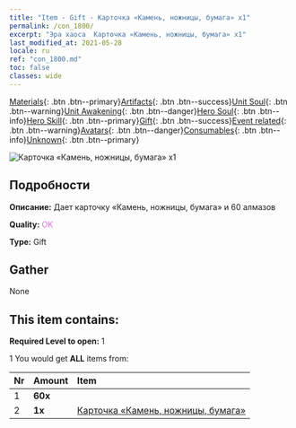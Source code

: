```yaml
---
title: "Item - Gift - Карточка «Камень, ножницы, бумага» х1"
permalink: /con_1800/
excerpt: "Эра хаоса  Карточка «Камень, ножницы, бумага» х1"
last_modified_at: 2021-05-28
locale: ru
ref: "con_1800.md"
toc: false
classes: wide
---
```

 [Materials](/ItemsRU/){: .btn .btn--primary}[Artifacts](/ItemsRU/Artifacts/){: .btn .btn--success}[Unit Soul](/ItemsRU/UnitSoul/){: .btn .btn--warning}[Unit Awakening](/ItemsRU/UnitAwakening/){: .btn .btn--danger}[Hero Soul](/ItemsRU/HeroSoul/){: .btn .btn--info}[Hero Skill](/ItemsRU/HeroSkill/){: .btn .btn--primary}[Gift](/ItemsRU/Gift/){: .btn .btn--success}[Event related](/ItemsRU/Events/){: .btn .btn--warning}[Avatars](/ItemsRU/Avatars/){: .btn .btn--danger}[Consumables](/ItemsRU/Consumables/){: .btn .btn--info}[Unknown](/ItemsRU/Unknown/){: .btn .btn--primary}

 ![Карточка «Камень, ножницы, бумага» х1](/images/t/i_907422.png)

## Подробности
 **Описание:** Дает карточку «Камень, ножницы, бумага» и 60 алмазов

 **Quality:** <span style="color: #DA70D6">OK</span>

 **Type:** Gift

## Gather

  None

## This item contains:

 **Required Level to open:** 1

 1 You would get **ALL** items  from:

  | Nr | Amount |     Item    |
  |:---|:-------|:------------|
  | 1 |  **60x** | <i class="fas fa-gem"/> |  | 
  | 2 |  **1x** | [Карточка «Камень, ножницы, бумага»](/ItemsRU/con_547/) |  | 
